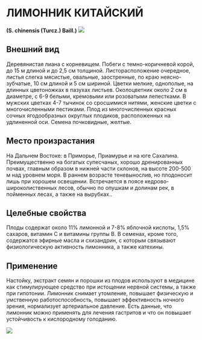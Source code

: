 # ЛИМОННИК КИТАЙСКИЙ
**(S. chinensis (Turcz.) Baill.)**
![](Лимонник%20китайский1.jpg)

## Внешний вид
Деревянистая лиана с корневищем. Побеги с темно-коричневой корой, до 15 м длиной и до 2,5 см толщиной. Листорасположение очередное, листья слегка мясистые, овальные, заостренные, по краю неясно-зубчатые, 10 см длиной и 5 см шириной. Цветки мелкие, однополые, на длинных цветоножках в пазухах листьев. Околоцветник около 2 см в диаметре, с 6-9 белыми, кремовыми или розоватыми лепестками. В мужских цветках 4-7 тычинок со сросшимися нитями, женские цветки с многочисленными пестиками. Плод из многочисленных красных сочных ягодообразных округлых плодиков, расположенных на удлиненной оси. Семена почковидные, желтые.

## Место произрастания
На Дальнем Востоке: в Приморье, Приамурье и на юге Сахалина. Преимущественно на богатых супесчаных, хорошо дренированных почвах, главным образом в нижней части склонов, на высоте 200-500 м над уровнем моря. В раннем возрасте теневынослив, но плодоносит лишь при хорошем освещении. Встречается в поясе кедрово-широколиственных лесов, обычно по опушкам и долинам рек, в пойменных лесах, а также на вырубках..      

## Целебные свойства
Плоды содержат около 11% лимонной и 7-8% яблочной кислоты, 1,5% сахаров, витамин С и витамины группы В. В семенах, кроме того, содержатся эфирные масла и схизандрин, с которым связывают физиологическую активность лимонника, а также катехины.

## Применение
Настойку, экстракт семян и порошки из плодов используют в медицине как стимулирующее средство при истощении нервной системы, а также при гипотонии. Лимонник снимает утомление, повышает физическую и умственную работоспособность, повышает эффективность ночного зрения, нормализует артериальное давление. Есть данные, что лимонник можно применять для лечения гастритов и что он повышает устойчивость к кислородному голоданию.

![](Лимонник%20китайский.jpg)

  